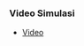 ### Video Simulasi
* [Video](https://drive.google.com/file/d/1Rf9fJnNvSa81dSLxj5engys-gqglPNrA/view?usp=sharing)
